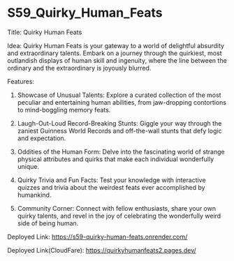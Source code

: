 # S59_Quirky_Human_Feats


Title: Quirky Human Feats

Idea:
Quirky Human Feats is your gateway to a world of delightful absurdity and extraordinary talents. Embark on a journey through the quirkiest, most outlandish displays of human skill and ingenuity, where the line between the ordinary and the extraordinary is joyously blurred.

Features:

1. Showcase of Unusual Talents: Explore a curated collection of the most peculiar and entertaining human abilities, from jaw-dropping contortions to mind-boggling memory feats.

2. Laugh-Out-Loud Record-Breaking Stunts: Giggle your way through the zaniest Guinness World Records and off-the-wall stunts that defy logic and expectation.

3. Oddities of the Human Form: Delve into the fascinating world of strange physical attributes and quirks that make each individual wonderfully unique.

4. Quirky Trivia and Fun Facts: Test your knowledge with interactive quizzes and trivia about the weirdest feats ever accomplished by humankind.

5. Community Corner: Connect with fellow enthusiasts, share your own quirky talents, and revel in the joy of celebrating the wonderfully weird side of being human.




Deployed Link:  https://s59-quirky-human-feats.onrender.com/

Deployed Link(CloudFare): https://quirkyhumanfeats2.pages.dev/